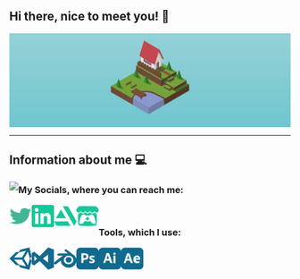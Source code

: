 ## Hi there, nice to meet you! 👋

<a href="https://github.com/BaggyGishev">
<img align="center" src="https://raw.githubusercontent.com/BaggyGishev/BaggyGishev/main/Images/preview.png">
</a>

***

## Information about me 💻
<img align="left" src="https://github-readme-stats.vercel.app/api?username=BaggyGishev&show_icons=true&theme=radical">

### My Socials, where you can reach me:
<img align="left" width="40px" alt="Twitter" src="https://raw.githubusercontent.com/BaggyGishev/BaggyGishev/93abb35427424eda6f62fb9bd866dcd2102b1866/Images/twitter.svg">
<img align="left" width="40px" alt="LinkedIn" src="https://raw.githubusercontent.com/BaggyGishev/BaggyGishev/93abb35427424eda6f62fb9bd866dcd2102b1866/Images/linkedin.svg">
<img align="left" width="40px" alt="ArtStation" src="https://raw.githubusercontent.com/BaggyGishev/BaggyGishev/93abb35427424eda6f62fb9bd866dcd2102b1866/Images/artstation.svg">
<img align="left" width="40px" alt="Itch" src="https://raw.githubusercontent.com/BaggyGishev/BaggyGishev/93abb35427424eda6f62fb9bd866dcd2102b1866/Images/itch-dot-io.svg">

</br>

### Tools, which I use:
<img align="left" width="40px" alt="Unity" src="https://raw.githubusercontent.com/BaggyGishev/BaggyGishev/a8550b5f7bf0c62e111bb844fa40ea3c13fe8bf3/Images/unity.svg">
<img align="left" width="40px" alt="Visual Studio" src="https://raw.githubusercontent.com/BaggyGishev/BaggyGishev/a8550b5f7bf0c62e111bb844fa40ea3c13fe8bf3/Images/visualstudio.svg">
<img align="left" width="40px" alt="Blender" src="https://raw.githubusercontent.com/BaggyGishev/BaggyGishev/a8550b5f7bf0c62e111bb844fa40ea3c13fe8bf3/Images/blender.svg">
<img align="left" width="40px" alt="Photoshop" src="https://raw.githubusercontent.com/BaggyGishev/BaggyGishev/a8550b5f7bf0c62e111bb844fa40ea3c13fe8bf3/Images/adobephotoshop.svg">
<img align="left" width="40px" alt="Illustrator" src="https://raw.githubusercontent.com/BaggyGishev/BaggyGishev/a8550b5f7bf0c62e111bb844fa40ea3c13fe8bf3/Images/adobeillustrator.svg">
<img align="left" width="40px" alt="After Effects" src="https://raw.githubusercontent.com/BaggyGishev/BaggyGishev/a8550b5f7bf0c62e111bb844fa40ea3c13fe8bf3/Images/adobeaftereffects.svg">
